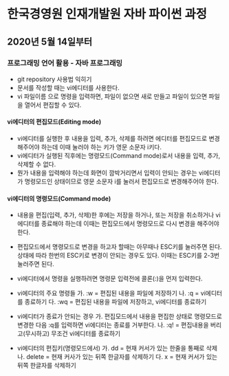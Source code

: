 # 한국경영원 인재개발원 자바 파이썬 과정

## 2020년 5월 14일부터

### 프로그래밍 언어 활용 - 자바 프로그래밍

* git repository 사용법 익히기
* 문서를 작성할 때는 vi에디터를 사용한다.
* vi 파일이름 으로 명령을 입력하면, 파일이 없으면 새로 만들고 파일이 있으면 파일을 열어서 편집할 수 있다.

#### vi에디터의 편집모드(Editing mode)
* vi에디터를 실행한 후 내용을 입력, 추가, 삭제를 하려면 에디터를 편집모드로 변경해주어야 하는데 이때 눌러야 하는 키가 영문 소문자 i키다.
* vi에디터가 실행된 직후에는 명령모드(Command mode)로서 내용을 입력, 추가, 삭제할 수 없다.
* 뭔가 내용을 입력해야 하는데 화면이 깜박거리면서 입력이 안되는 경우는 vi에디터가 명령모드인 상태이므로 영문 소문자 i를 눌러서 편집모드로 변경해주어야 한다.

#### vi에디터의 명령모드(Command mode)
* 내용을 편집(입력, 추가, 삭제)한 후에는 저장을 하거나, 또는 저장을 취소하거나 vi에디터를 종료해야 하는데 이때는 편집모드에서 명령모드로 다시 변경을 해주어야 한다.
* 편집모드에서 명령모드로 변경을 하고자 할때는 아무때나 ESC키를 눌러주면 된다. 상태에 따라 한번의 ESC키로 변경이 안되는 경우도 있다. 이때는 ESC키를 2-3번 눌러주면 된다.

* vi에디터에서 명령을 실행하려면 명령문 입력전에 콜론(:)을 먼저 입력한다.

* vi에디터의 주요 명령들
가. :w	= 편집된 내용을 파일에 저장하기
나. :q	= vi에디터를 종료하기
다. :wq	= 편집된 내용을 파일에 저장하고, vi에디터를 종료하기

* vi에디터가 종료가 안되는 경우
가. 편집모드에서 내용을 편집한 상태로 명령모드로 변경한 다음 :q를 입력하면 vi에디터는 종료를 거부한다.
나. :q!	= 편집내용을 버리고(무시하고) 무조건 vi에디터를 종료하기

* vi에디터의 편집키(명령모드에서)
가. dd	= 현재 커서가 있는 한줄을 통째로 삭제
나. delete  = 현재 커사가 있는 뒤쪽 한글자를 삭제하기
다. x 	= 현재 커서가 있는 뒤쪽 한글자를 삭제하기
